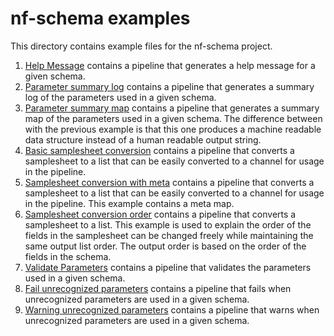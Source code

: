 # nf-schema examples

This directory contains example files for the nf-schema project.

1. [Help Message](./helpMessage/) contains a pipeline that generates a help message for a given schema.
2. [Parameter summary log](./paramSummaryLog/) contains a pipeline that generates a summary log of the parameters used in a given schema.
3. [Parameter summary map](./paramSummaryMap/) contains a pipeline that generates a summary map of the parameters used in a given schema. The difference between with the previous example is that this one produces a machine readable data structure instead of a human readable output string.
4. [Basic samplesheet conversion](./samplesheetToListBasic/) contains a pipeline that converts a samplesheet to a list that can be easily converted to a channel for usage in the pipeline.
5. [Samplesheet conversion with meta](./samplesheetToListMeta/) contains a pipeline that converts a samplesheet to a list that can be easily converted to a channel for usage in the pipeline. This example contains a meta map.
6. [Samplesheet conversion order](./samplesheetToListOrder/) contains a pipeline that converts a samplesheet to a list. This example is used to explain the order of the fields in the samplesheet can be changed freely while maintaining the same output list order. The output order is based on the order of the fields in the schema.
7. [Validate Parameters](./validateParameters/) contains a pipeline that validates the parameters used in a given schema.
8. [Fail unrecognized parameters](./failUnrecognizedParameters/) contains a pipeline that fails when unrecognized parameters are used in a given schema.
9. [Warning unrecognized parameters](./warningUnrecognizedParameters/) contains a pipeline that warns when unrecognized parameters are used in a given schema.